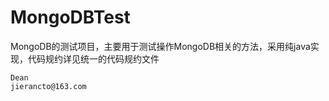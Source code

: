 MongoDBTest
========

MongoDB的测试项目，主要用于测试操作MongoDB相关的方法，采用纯java实现，代码规约详见统一的代码规约文件
    
    
    Dean
    jierancto@163.com
